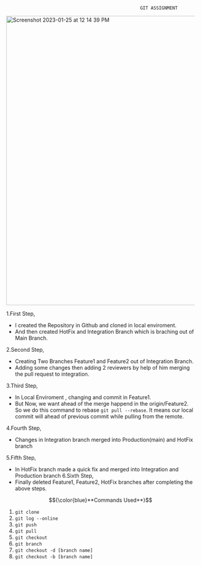 ```
                                                  GIT ASSIGNMENT 
```
<img width="771" alt="Screenshot 2023-01-25 at 12 14 39 PM" src="https://user-images.githubusercontent.com/122472996/214503335-85cfc574-e8e7-4662-885f-854f7b87f8c8.png">

1.First Step,
 - I created the Repository in Github and cloned in local enviroment.
 - And then created HotFix and Integration Branch which is braching out of Main Branch.
 
2.Second Step,
 - Creating Two Branches Feature1 and Feature2 out of Integration Branch.
 - Adding some changes then adding 2 reviewers by help of him merging the pull request to integration.

 
3.Third Step,
  - In Local Enviroment , changing and commit in Feature1.
  - But Now, we want ahead of the merge happend in the origin/Feature2. So we do this command to rebase `git pull --rebase`. It means our local commit will     ahead of previous commit while pulling from the remote.
  
4.Fourth Step,
   -  Changes in Integration branch merged into Production(main) and HotFix branch
 
5.Fifth Step,
   -  In HotFix branch made a quick fix and merged into Integration and Production branch
6.Sixth Step,
   -  Finally deleted Feature1, Feature2, HotFix branches after completing the above steps.
 
$${\color{blue}**Commands Used**}$$	

1. `git clone`
2. `git log --online`
3. `git push`
4. `git pull`
5. `git checkout`
6. `git branch`
7. `git checkout -d [branch name]`
8. `git checkout -b [branch name]`

                                  
  
